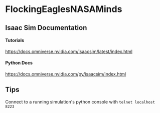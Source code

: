 # FlockingEaglesNASAMinds

## Isaac Sim Documentation

#### Tutorials

https://docs.omniverse.nvidia.com/isaacsim/latest/index.html


#### Python Docs

https://docs.omniverse.nvidia.com/py/isaacsim/index.html


## Tips

Connect to a running simulation's python console with `telnet localhost 8223`